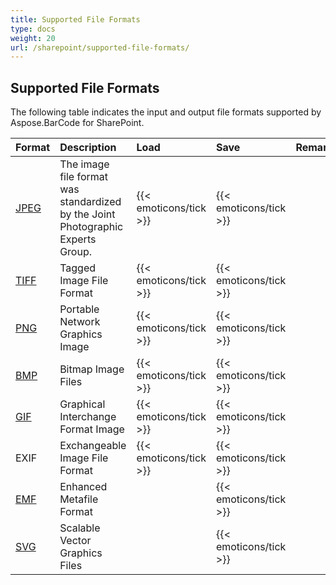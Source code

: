 ```yaml
---
title: Supported File Formats
type: docs
weight: 20
url: /sharepoint/supported-file-formats/
---
```


## **Supported File Formats**
The following table indicates the input and output file formats supported by Aspose.BarCode for SharePoint.

|**Format**|**Description**|**Load**|**Save**|**Remarks**|
| :- | :- | :- | :- | :- |
|[JPEG](https://docs.fileformat.com/Image/JPEG/)|The image file format was standardized by the Joint Photographic Experts Group.|{{< emoticons/tick >}}|{{< emoticons/tick >}}| |
|[TIFF](https://docs.fileformat.com/Image/TIFF/)|Tagged Image File Format|{{< emoticons/tick >}}|{{< emoticons/tick >}} | |
|[PNG](https://docs.fileformat.com/Image/PNG/)|Portable Network Graphics Image|{{< emoticons/tick >}}|{{< emoticons/tick >}}| |
|[BMP](https://docs.fileformat.com/Image/BMP/)|Bitmap Image Files|{{< emoticons/tick >}}|{{< emoticons/tick >}}| |
|[GIF](https://docs.fileformat.com/Image/GIF/)|Graphical Interchange Format Image|{{< emoticons/tick >}}|{{< emoticons/tick >}}| |
|EXIF|Exchangeable Image File Format|{{< emoticons/tick >}}|{{< emoticons/tick >}}| |
|[EMF](https://docs.fileformat.com/Image/EMF/)|Enhanced Metafile Format| |{{< emoticons/tick >}}| |
|[SVG](https://docs.fileformat.com/page-description-language/SVG/)|Scalable Vector Graphics Files| |{{< emoticons/tick >}} | |

